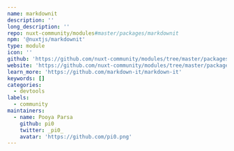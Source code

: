 ```yaml
---
name: markdownit
description: ''
long_description: ''
repo: nuxt-community/modules#master/packages/markdownit
npm: '@nuxtjs/markdownit'
type: module
icon: ''
github: 'https://github.com/nuxt-community/modules/tree/master/packages/markdownit'
website: 'https://github.com/nuxt-community/modules/tree/master/packages/markdownit'
learn_more: 'https://github.com/markdown-it/markdown-it'
keywords: []
categories:
  - devtools
labels:
  - community
maintainers:
  - name: Pooya Parsa
    github: pi0
    twitter: _pi0_
    avatar: 'https://github.com/pi0.png'
---
```

